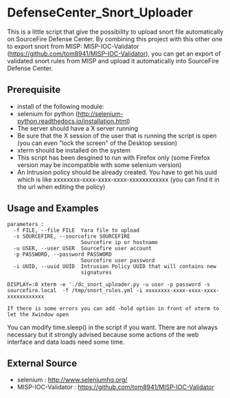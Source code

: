 # DefenseCenter_Snort_Uploader

This is a little script that give the possibility to upload snort file automatically on SourceFire Defense Center.
By combining this project with this other one to export snort from MISP: MISP-IOC-Validator (https://github.com/tom8941/MISP-IOC-Validator),
you can get an export of validated snort rules from MISP and upload it automatically into SourceFire Defense Center.

## Prerequisite

- install of the following module:
 - selenium for python (http://selenium-python.readthedocs.io/installation.html)
- The server should have a X server running
- Be sure that the X session of the user that is running the script is open (you can even "lock the screen" of the Desktop session)
- xterm should be installed on the system
- This script has been desgined to run with Firefox only (some Firefox version may be incompatible with some selenium version)
- An Intrusion policy should be already created. You have to get his uuid which is like xxxxxxxx-xxxx-xxxx-xxxx-xxxxxxxxxxxx (you can find it in the url when editing the policy)

## Usage and Examples

```
parameters : 
  -f FILE, --file FILE  Yara file to upload
  -s SOURCEFIRE, --sourcefire SOURCEFIRE
                        Sourcefire ip or hostname
  -u USER, --user USER  Sourcefire user account
  -p PASSWORD, --password PASSWORD
                        Sourcefire user password
  -i UUID, --uuid UUID  Intrusion Policy UUID that will contains new
                        signatures

DISPLAY=:0 xterm -e './dc_snort_uploader.py -u user -p password -s sourcefire.local  -f /tmp/snort_rules.yml -i xxxxxxxx-xxxx-xxxx-xxxx-xxxxxxxxxxxx

If there is some errors you can add -hold option in front of xterm to let the Xwindow open
```

You can modify time.sleep() in the script if you want.
There are not always necessary but it strongly advised because some actions of the web interface and data loads need some time.

## External Source
 
- selenium : http://www.seleniumhq.org/
- MISP-IOC-Validator : https://github.com/tom8941/MISP-IOC-Validator
